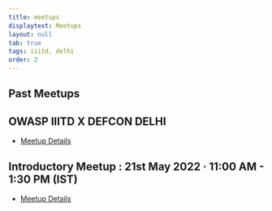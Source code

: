 ```yaml
---
title: meetups
displaytext: Meetups
layout: null
tab: true
tags: iiitd, delhi
order: 2
---
```


## Past Meetups

## OWASP IIITD X DEFCON DELHI

- [Meetup Details](https://www.meetup.com/owasp-indraprastha-institute-of-information-technology/events/297926369/)

## Introductory Meetup : 21st May 2022 · 11:00 AM - 1:30 PM (IST)

[comment]: <> (<img src="assets/images/Screenshot 2022-05-25 at 12.59.58 PM.png">)

- [Meetup Details](https://www.meetup.com/owasp-indraprastha-institute-of-information-technology/events/285417503/)
